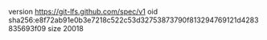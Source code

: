 version https://git-lfs.github.com/spec/v1
oid sha256:e8f72ab91e0b3e7218c522c53d32753873790f813294769121d4283835693f09
size 20018
